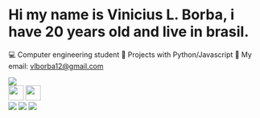 # Hi my name is Vinicius L. Borba, i have 20 years old and live in brasil.

💻 Computer engineering student
📁 Projects with Python/Javascript
📩 My email: vlborba12@gmail.com

<div>
  <img src="https://tse3.mm.bing.net/th?id=OIP.tn0RZYgzi_pSy7HFiCPPnAHaD5&pid=Api&P=0">
</div>
<div>
  <img src="https://cdn.jsdelivr.net/gh/devicons/devicon/icons/javascript/javascript-original.svg" align="rigth" height="30" width="30">
  <img src="https://cdn.jsdelivr.net/gh/devicons/devicon/icons/python/python-original.svg" align="rigth" height="30" width="30">
</div>

<div>
  <a href="https://mail.google.com/mail/u/0/#inbox"><img src="https://img.shields.io/badge/Gmail-D14836?style=for-the-badge&logo=gmail&logoColor=white"></a>
  <a href="https://www.linkedin.com/in/vinicius-borba-199270238"><img src="https://img.shields.io/badge/LinkedIn-0077B5?style=for-the-badge&logo=linkedin&logoColor=whit"></a>
  <a href="https://www.instagram.com/vborba12/"><img src="https://img.shields.io/badge/Instagram-E4405F?style=for-the-badge&logo=instagram&logoColor=white"></a>
</div>
